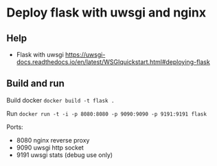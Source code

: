 # Deploy flask with uwsgi and nginx

## Help

- Flask with uwsgi <https://uwsgi-docs.readthedocs.io/en/latest/WSGIquickstart.html#deploying-flask>

## Build and run

Build docker `docker build -t flask .`

Run `docker run -t -i -p 8080:8080 -p 9090:9090 -p 9191:9191 flask`

Ports:

- 8080 nginx reverse proxy
- 9090 uwsgi http socket
- 9191 uwsgi stats (debug use only)
